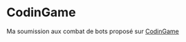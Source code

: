 # CodinGame

Ma soumission aux combat de bots proposé sur [CodinGame](https://www.codingame.com/home)
